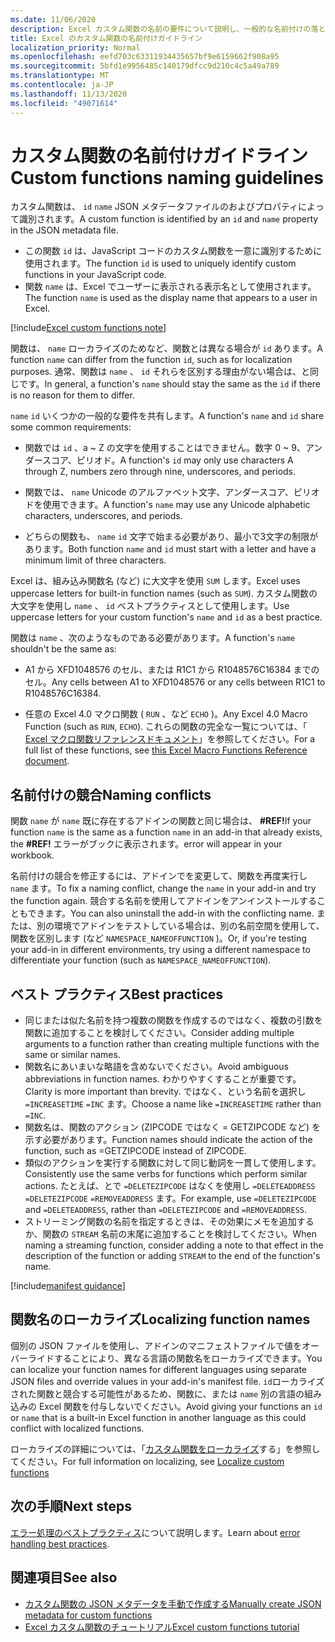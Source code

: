 ```yaml
---
ms.date: 11/06/2020
description: Excel カスタム関数の名前の要件について説明し、一般的な名前付けの落とし穴を回避します。
title: Excel のカスタム関数の名前付けガイドライン
localization_priority: Normal
ms.openlocfilehash: eefd703c63311934435657bf9e6159662f908a95
ms.sourcegitcommit: 5bfd1e9956485c140179dfcc9d210c4c5a49a789
ms.translationtype: MT
ms.contentlocale: ja-JP
ms.lasthandoff: 11/13/2020
ms.locfileid: "49071614"
---
```

# <a name="custom-functions-naming-guidelines"></a><span data-ttu-id="f830a-103">カスタム関数の名前付けガイドライン</span><span class="sxs-lookup"><span data-stu-id="f830a-103">Custom functions naming guidelines</span></span>

<span data-ttu-id="f830a-104">カスタム関数は、 `id` `name` JSON メタデータファイルのおよびプロパティによって識別されます。</span><span class="sxs-lookup"><span data-stu-id="f830a-104">A custom function is identified by an `id` and `name` property in the JSON metadata file.</span></span>

- <span data-ttu-id="f830a-105">この関数 `id` は、JavaScript コードのカスタム関数を一意に識別するために使用されます。</span><span class="sxs-lookup"><span data-stu-id="f830a-105">The function `id` is used to uniquely identify custom functions in your JavaScript code.</span></span>
- <span data-ttu-id="f830a-106">関数 `name` は、Excel でユーザーに表示される表示名として使用されます。</span><span class="sxs-lookup"><span data-stu-id="f830a-106">The function `name` is used as the display name that appears to a user in Excel.</span></span>

[!include[Excel custom functions note](../includes/excel-custom-functions-note.md)]

<span data-ttu-id="f830a-107">関数は、 `name` ローカライズのためなど、関数とは異なる場合が `id` あります。</span><span class="sxs-lookup"><span data-stu-id="f830a-107">A function `name` can differ from the function `id`, such as for localization purposes.</span></span> <span data-ttu-id="f830a-108">通常、関数は `name` 、 `id` それらを区別する理由がない場合は、と同じです。</span><span class="sxs-lookup"><span data-stu-id="f830a-108">In general, a function's `name` should stay the same as the `id` if there is no reason for them to differ.</span></span>

<span data-ttu-id="f830a-109">`name` `id` いくつかの一般的な要件を共有します。</span><span class="sxs-lookup"><span data-stu-id="f830a-109">A function's `name` and `id` share some common requirements:</span></span>

- <span data-ttu-id="f830a-110">関数では `id` 、a ~ Z の文字を使用することはできません。数字 0 ~ 9、アンダースコア、ピリオド。</span><span class="sxs-lookup"><span data-stu-id="f830a-110">A function's `id` may only use characters A through Z, numbers zero through nine, underscores, and periods.</span></span>

- <span data-ttu-id="f830a-111">関数では、 `name` Unicode のアルファベット文字、アンダースコア、ピリオドを使用できます。</span><span class="sxs-lookup"><span data-stu-id="f830a-111">A function's `name` may use any Unicode alphabetic characters, underscores, and periods.</span></span>

- <span data-ttu-id="f830a-112">どちらの関数も、 `name` `id` 文字で始まる必要があり、最小で3文字の制限があります。</span><span class="sxs-lookup"><span data-stu-id="f830a-112">Both function `name` and `id` must start with a letter and have a minimum limit of three characters.</span></span>

<span data-ttu-id="f830a-113">Excel は、組み込み関数名 (など) に大文字を使用 `SUM` します。</span><span class="sxs-lookup"><span data-stu-id="f830a-113">Excel uses uppercase letters for built-in function names (such as `SUM`).</span></span> <span data-ttu-id="f830a-114">カスタム関数の大文字を使用し `name` 、 `id` ベストプラクティスとして使用します。</span><span class="sxs-lookup"><span data-stu-id="f830a-114">Use uppercase letters for your custom function's `name` and `id` as a best practice.</span></span>

<span data-ttu-id="f830a-115">関数は `name` 、次のようなものである必要があります。</span><span class="sxs-lookup"><span data-stu-id="f830a-115">A function's `name` shouldn't be the same as:</span></span>

- <span data-ttu-id="f830a-116">A1 から XFD1048576 のセル、または R1C1 から R1048576C16384 までのセル。</span><span class="sxs-lookup"><span data-stu-id="f830a-116">Any cells between A1 to XFD1048576 or any cells between R1C1 to R1048576C16384.</span></span>

- <span data-ttu-id="f830a-117">任意の Excel 4.0 マクロ関数 ( `RUN` 、など `ECHO` )。</span><span class="sxs-lookup"><span data-stu-id="f830a-117">Any Excel 4.0 Macro Function (such as `RUN`, `ECHO`).</span></span>  <span data-ttu-id="f830a-118">これらの関数の完全な一覧については、「 [Excel マクロ関数リファレンスドキュメント](https://d13ot9o61jdzpp.cloudfront.net/files/Excel%204.0%20Macro%20Functions%20Reference.pdf)」を参照してください。</span><span class="sxs-lookup"><span data-stu-id="f830a-118">For a full list of these functions, see [this Excel Macro Functions Reference document](https://d13ot9o61jdzpp.cloudfront.net/files/Excel%204.0%20Macro%20Functions%20Reference.pdf).</span></span>

## <a name="naming-conflicts"></a><span data-ttu-id="f830a-119">名前付けの競合</span><span class="sxs-lookup"><span data-stu-id="f830a-119">Naming conflicts</span></span>

<span data-ttu-id="f830a-120">関数 `name` が `name` 既に存在するアドインの関数と同じ場合は、 **#REF!**</span><span class="sxs-lookup"><span data-stu-id="f830a-120">If your function `name` is the same as a function `name` in an add-in that already exists, the **#REF!**</span></span> <span data-ttu-id="f830a-121">エラーがブックに表示されます。</span><span class="sxs-lookup"><span data-stu-id="f830a-121">error will appear in your workbook.</span></span>

<span data-ttu-id="f830a-122">名前付けの競合を修正するには、アドインでを変更して、関数を再度実行し `name` ます。</span><span class="sxs-lookup"><span data-stu-id="f830a-122">To fix a naming conflict, change the `name` in your add-in and try the function again.</span></span> <span data-ttu-id="f830a-123">競合する名前を使用してアドインをアンインストールすることもできます。</span><span class="sxs-lookup"><span data-stu-id="f830a-123">You can also uninstall the add-in with the conflicting name.</span></span> <span data-ttu-id="f830a-124">または、別の環境でアドインをテストしている場合は、別の名前空間を使用して、関数を区別します (など `NAMESPACE_NAMEOFFUNCTION` )。</span><span class="sxs-lookup"><span data-stu-id="f830a-124">Or, if you're testing your add-in in different environments, try using a different namespace to differentiate your function (such as `NAMESPACE_NAMEOFFUNCTION`).</span></span>

## <a name="best-practices"></a><span data-ttu-id="f830a-125">ベスト プラクティス</span><span class="sxs-lookup"><span data-stu-id="f830a-125">Best practices</span></span>

- <span data-ttu-id="f830a-126">同じまたは似た名前を持つ複数の関数を作成するのではなく、複数の引数を関数に追加することを検討してください。</span><span class="sxs-lookup"><span data-stu-id="f830a-126">Consider adding multiple arguments to a function rather than creating multiple functions with the same or similar names.</span></span>
- <span data-ttu-id="f830a-127">関数名にあいまいな略語を含めないでください。</span><span class="sxs-lookup"><span data-stu-id="f830a-127">Avoid ambiguous abbreviations in function names.</span></span> <span data-ttu-id="f830a-128">わかりやすくすることが重要です。</span><span class="sxs-lookup"><span data-stu-id="f830a-128">Clarity is more important than brevity.</span></span> <span data-ttu-id="f830a-129">ではなく、という名前を選択し `=INCREASETIME` `=INC` ます。</span><span class="sxs-lookup"><span data-stu-id="f830a-129">Choose a name like `=INCREASETIME` rather than `=INC`.</span></span>
- <span data-ttu-id="f830a-130">関数名は、関数のアクション (ZIPCODE ではなく = GETZIPCODE など) を示す必要があります。</span><span class="sxs-lookup"><span data-stu-id="f830a-130">Function names should indicate the action of the function, such as =GETZIPCODE instead of ZIPCODE.</span></span>
- <span data-ttu-id="f830a-131">類似のアクションを実行する関数に対して同じ動詞を一貫して使用します。</span><span class="sxs-lookup"><span data-stu-id="f830a-131">Consistently use the same verbs for functions which perform similar actions.</span></span> <span data-ttu-id="f830a-132">たとえば、とで `=DELETEZIPCODE` はなくを使用し `=DELETEADDRESS` `=DELETEZIPCODE` `=REMOVEADDRESS` ます。</span><span class="sxs-lookup"><span data-stu-id="f830a-132">For example, use `=DELETEZIPCODE` and `=DELETEADDRESS`, rather than `=DELETEZIPCODE` and `=REMOVEADDRESS`.</span></span>
- <span data-ttu-id="f830a-133">ストリーミング関数の名前を指定するときは、その効果にメモを追加するか、関数の `STREAM` 名前の末尾に追加することを検討してください。</span><span class="sxs-lookup"><span data-stu-id="f830a-133">When naming a streaming function, consider adding a note to that effect in the description of the function or adding `STREAM` to the end of the function's name.</span></span>

[!include[manifest guidance](../includes/manifest-guidance.md)]

## <a name="localizing-function-names"></a><span data-ttu-id="f830a-134">関数名のローカライズ</span><span class="sxs-lookup"><span data-stu-id="f830a-134">Localizing function names</span></span>

<span data-ttu-id="f830a-135">個別の JSON ファイルを使用し、アドインのマニフェストファイルで値をオーバーライドすることにより、異なる言語の関数名をローカライズできます。</span><span class="sxs-lookup"><span data-stu-id="f830a-135">You can localize your function names for different languages using separate JSON files and override values in your add-in's manifest file.</span></span> <span data-ttu-id="f830a-136">`id`ローカライズされた関数と競合する可能性があるため、関数に、または `name` 別の言語の組み込みの Excel 関数を付与しないでください。</span><span class="sxs-lookup"><span data-stu-id="f830a-136">Avoid giving your functions an `id` or `name` that is a built-in Excel function in another language as this could conflict with localized functions.</span></span>

<span data-ttu-id="f830a-137">ローカライズの詳細については、「[カスタム関数をローカライズ](custom-functions-localize.md)する」を参照してください。</span><span class="sxs-lookup"><span data-stu-id="f830a-137">For full information on localizing, see [Localize custom functions](custom-functions-localize.md)</span></span>

## <a name="next-steps"></a><span data-ttu-id="f830a-138">次の手順</span><span class="sxs-lookup"><span data-stu-id="f830a-138">Next steps</span></span>
<span data-ttu-id="f830a-139">[エラー処理のベストプラクティス](custom-functions-errors.md)について説明します。</span><span class="sxs-lookup"><span data-stu-id="f830a-139">Learn about [error handling best practices](custom-functions-errors.md).</span></span>

## <a name="see-also"></a><span data-ttu-id="f830a-140">関連項目</span><span class="sxs-lookup"><span data-stu-id="f830a-140">See also</span></span>

* [<span data-ttu-id="f830a-141">カスタム関数の JSON メタデータを手動で作成する</span><span class="sxs-lookup"><span data-stu-id="f830a-141">Manually create JSON metadata for custom functions</span></span>](custom-functions-json.md)
* [<span data-ttu-id="f830a-142">Excel カスタム関数のチュートリアル</span><span class="sxs-lookup"><span data-stu-id="f830a-142">Excel custom functions tutorial</span></span>](../tutorials/excel-tutorial-create-custom-functions.md)
